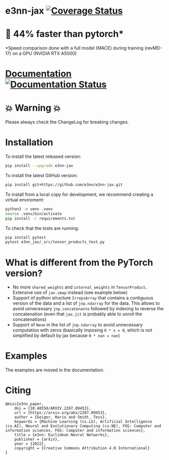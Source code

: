 # e3nn-jax [![Coverage Status](https://coveralls.io/repos/github/e3nn/e3nn-jax/badge.svg?branch=main)](https://coveralls.io/github/e3nn/e3nn-jax?branch=main)

# :rocket: 44% faster than pytorch*

*Speed comparison done with a full model (MACE) during training (revMD-17) on a GPU (NVIDIA RTX A5000)

# [Documentation](https://e3nn-jax.readthedocs.io/en/latest) [![Documentation Status](https://readthedocs.org/projects/e3nn-jax/badge/?version=latest)](https://e3nn-jax.readthedocs.io/en/latest/?badge=latest)



# :boom: Warning :boom:
Please always check the ChangeLog for breaking changes.

# Installation

To install the latest released version:
```bash
pip install --upgrade e3nn-jax
```

To install the latest GitHub version:
```bash
pip install git+https://github.com/e3nn/e3nn-jax.git
```

To install from a local copy for development, we recommend creating a virtual enviroment:
```bash
python3 -m venv .venv
source .venv/bin/activate
pip install -r requirements.txt
```

To check that the tests are running:
```bash
pip install pytest
pytest e3nn_jax/_src/tensor_products_test.py
```

# What is different from the PyTorch version?

- No more `shared_weights` and `internal_weights` in `TensorProduct`. Extensive use of `jax.vmap` instead (see example below)
- Support of python structure `IrrepsArray` that contains a contiguous version of the data and a list of `jnp.ndarray` for the data. This allows to avoid unnecessary `jnp.concatenante` followed by indexing to reverse the concatenation (even that `jax.jit` is probably able to unroll the concatenations)
- Support of `None` in the list of `jnp.ndarray` to avoid unnecessary computation with zeros (basically imposing `0 * x = 0`, which is not simplified by default by jax because `0 * nan = nan`)

# Examples

The examples are moved in the documentation.

# Citing
```
@misc{e3nn_paper,
    doi = {10.48550/ARXIV.2207.09453},
    url = {https://arxiv.org/abs/2207.09453},
    author = {Geiger, Mario and Smidt, Tess},
    keywords = {Machine Learning (cs.LG), Artificial Intelligence (cs.AI), Neural and Evolutionary Computing (cs.NE), FOS: Computer and information sciences, FOS: Computer and information sciences}, 
    title = {e3nn: Euclidean Neural Networks},
    publisher = {arXiv},
    year = {2022},
    copyright = {Creative Commons Attribution 4.0 International}
}
```
